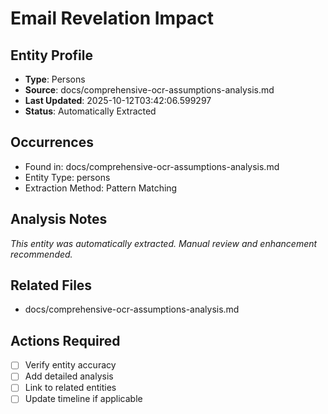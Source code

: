 # Email Revelation Impact

## Entity Profile
- **Type**: Persons
- **Source**: docs/comprehensive-ocr-assumptions-analysis.md
- **Last Updated**: 2025-10-12T03:42:06.599297
- **Status**: Automatically Extracted

## Occurrences
- Found in: docs/comprehensive-ocr-assumptions-analysis.md
- Entity Type: persons
- Extraction Method: Pattern Matching

## Analysis Notes
*This entity was automatically extracted. Manual review and enhancement recommended.*

## Related Files
- docs/comprehensive-ocr-assumptions-analysis.md

## Actions Required
- [ ] Verify entity accuracy
- [ ] Add detailed analysis
- [ ] Link to related entities
- [ ] Update timeline if applicable
